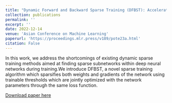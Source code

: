 ```yaml
---
title: "Dynamic Forward and Backward Sparse Training (DFBST): Accelerated Deep Learning through Completely Sparse Training Schedule"
collection: publications
permalink: ''
excerpt: ''
date: 2022-12-14
venue: 'Asian Conference on Machine Learning'
paperurl: 'https://proceedings.mlr.press/v189/pote23a.html'
citation: False
---
```

In this work, we address the shortcomings of existing dynamic sparse training methods aimed at finding sparse subnetworks within deep neural networks during training.We introduce DFBST, a novel sparse training algorithm which sparsifies both weights and gradients of the network using trainable thresholds which are jointly optimized with the network parameters through the same loss function.



[Download paper here](https://proceedings.mlr.press/v189/pote23a/pote23a.pdf)

<!-- Recommended citation: Your Name, You. (2009). "Paper Title Number 1." <i>Journal 1</i>. 1(1). -->